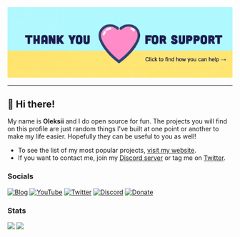 <p align="center">
  <a href="https://tyrrrz.me/ukraine">
    <img src="ukraine.png">
  </a>
</p>

---

## 👋 Hi there!

My name is **Oleksii** and I do open source for fun.
The projects you will find on this profile are just random things I've built at one point or another to make my life easier.
Hopefully they can be useful to you as well!

- To see the list of my most popular projects, [visit my website](https://tyrrrz.me/projects).
- If you want to contact me, join my [Discord server](https://discord.gg/2SUWKFnHSm) or tag me on [Twitter](https://twitter.com/Tyrrrz).

### Socials

[![Blog](https://img.shields.io/badge/blog-FFA500?style=for-the-badge&logo=rss&logoColor=white)](https://tyrrrz.me/blog)
[![YouTube](https://img.shields.io/badge/youtube-FF0000?style=for-the-badge&logo=youtube&logoColor=white)](https://youtube.com/@Tyrrrz)
[![Twitter](https://img.shields.io/badge/twitter-1DA1F2?style=for-the-badge&logo=twitter&logoColor=white)](https://twitter.com/Tyrrrz)
[![Discord](https://img.shields.io/badge/discord-5865F2?style=for-the-badge&logo=discord&logoColor=white)](https://discord.gg/2SUWKFnHSm)
[![Donate](https://img.shields.io/badge/💛_donate-f96854.svg?style=for-the-badge)](https://tyrrrz.me/donate)

### Stats

<div>
  <img height="135px" src="https://github-readme-stats.vercel.app/api?username=tyrrrz&theme=nord&show_icons=true&hide_title=true&hide_border=true&hide_rank=true&include_all_commits=true&count_private=true&line_height=21">
  <img height="135px" src="https://github-readme-stats.vercel.app/api/top-langs/?username=tyrrrz&theme=nord&&hide_title=true&hide_border=true&layout=compact&langs_count=8">
</div>
